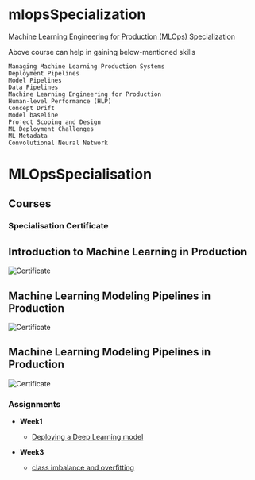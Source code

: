 # mlopsSpecialization
[Machine Learning Engineering for Production (MLOps) Specialization](https://www.coursera.org/specializations/machine-learning-engineering-for-production-mlops)

Above course can help in gaining below-mentioned skills

    Managing Machine Learning Production Systems
    Deployment Pipelines
    Model Pipelines
    Data Pipelines
    Machine Learning Engineering for Production
    Human-level Performance (HLP)
    Concept Drift
    Model baseline
    Project Scoping and Design
    ML Deployment Challenges
    ML Metadata
    Convolutional Neural Network
# MLOpsSpecialisation

## Courses 

### Specialisation Certificate

Introduction to Machine Learning in Production
-----------------------------------------------

![Certificate](https://s3.amazonaws.com/coursera_assets/meta_images/generated/CERTIFICATE_LANDING_PAGE/CERTIFICATE_LANDING_PAGE~6K7K3ABZZHAF/CERTIFICATE_LANDING_PAGE~6K7K3ABZZHAF.jpeg)

Machine Learning Modeling Pipelines in Production
-------------------------------------------------
![Certificate](https://s3.amazonaws.com/coursera_assets/meta_images/generated/CERTIFICATE_LANDING_PAGE/CERTIFICATE_LANDING_PAGE~TYZ8TXQWDZG8/CERTIFICATE_LANDING_PAGE~TYZ8TXQWDZG8.jpeg)

Machine Learning Modeling Pipelines in Production
-------------------------------------------------
![Certificate](https://s3.amazonaws.com/coursera_assets/meta_images/generated/CERTIFICATE_LANDING_PAGE/CERTIFICATE_LANDING_PAGE~TYZ8TXQWDZG8/CERTIFICATE_LANDING_PAGE~TYZ8TXQWDZG8.jpeg)

### Assignments

- **Week1**
  - [Deploying a Deep Learning model](Course1/Week1/server.ipynb)

- **Week3**
  - [class imbalance and overfitting]()
